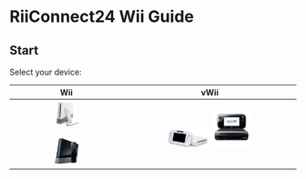 # RiiConnect24 Wii Guide
## Start

Select your device:
<table>
  <thead>
    <tr>
      <th style="text-align: center">Wii</th>
      <th style="text-align: center">vWii</th>
    </tr>
  </thead>
  <tbody>
    <tr>
      <td style="text-align: center"><a href="/docs/Wii/start"><img src="/images/wii-white.png" alt="White Wii" width="25%" height="25%" /></a> <br /><br /> <a href="/docs/Wii/start"><img src="/images/wii-black.png" alt="Black Wii" width="25%" height="25%" /></a></td>
      <td style="text-align: center"><a href="/docs/WiiU/start"><img src="/images/wiiu-white.png" alt="White Wii U" width="25%" height="25%"/></a>    <a href="/docs/WiiU/start"><img src="/images/wiiu-black.png" alt="Black Wii U" width="25%" height="25%" /></a> <br /><br /></td>
    </tr>
  </tbody>
</table>